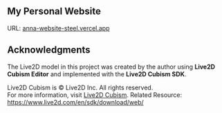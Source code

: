 ## My Personal Website
URL: [anna-website-steel.vercel.app](https://anna-website-steel.vercel.app/)


## Acknowledgments

The Live2D model in this project was created by the author using **Live2D Cubism Editor** and implemented with the **Live2D Cubism SDK**.  

Live2D Cubism is © Live2D Inc. All rights reserved.  
For more information, visit [Live2D Cubism](https://www.live2d.com/en/).
Related Resource: https://www.live2d.com/en/sdk/download/web/
